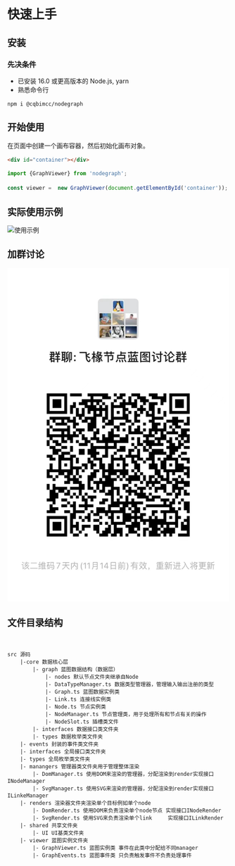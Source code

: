 # 快速上手

## 安装

### 先决条件

- 已安装 16.0 或更高版本的 Node.js, yarn
- 熟悉命令行

```
npm i @cqbimcc/nodegraph
```

## 开始使用

在页面中创建一个画布容器，然后初始化画布对象。

```html
<div id="container"></div>
```

```javascript
import {GraphViewer} from 'nodegraph';

const viewer =  new GraphViewer(document.getElementById('container'));
```

## 实际使用示例

![使用示例](image/readme/1697784430149.png)

## 加群讨论

![加群讨论](image/readme/1697784581074.jpg)

## 文件目录结构

```


src 源码
    |-core 数据核心层
        |- graph 蓝图数据结构（数据层）
            |- nodes 默认节点文件夹继承自Node
            |- DataTypeManager.ts 数据类型管理器，管理输入输出注册的类型
            |- Graph.ts 蓝图数据实例类
            |- Link.ts 连接线实例类
            |- Node.ts 节点实例类
            |- NodeManager.ts 节点管理类，用于处理所有和节点有关的操作
            |- NodeSlot.ts 插槽类文件
        |- interfaces 数据接口类文件夹
        |- types 数据枚举类文件夹
    |- events 封装的事件类文件夹
    |- interfaces 全局接口类文件夹
    |- types 全局枚举类文件夹
    |- manangers 管理器类文件夹用于管理整体渲染
        |- DomManager.ts 使用DOM来渲染的管理器，分配渲染到render实现接口 INodeManager
        |- SvgManager.ts 使用SVG来渲染的管理器，分配渲染到render实现接口 ILinkeManager
    |- renders 渲染器文件夹渲染单个目标例如单个node
        |- DomRender.ts 使用DOM来负责渲染单个node节点 实现接口INodeRender
        |- SvgRender.ts 使用SVG来负责渲染单个link     实现接口ILinkRender
    |- shared 共享文件夹
        |- UI UI基类文件夹
    |- viewer 蓝图实例文件夹
        |- GraphViewer.ts 蓝图实例类 事件在此类中分配给不同manager
        |- GraphEvents.ts 蓝图事件类 只负责触发事件不负责处理事件
```
